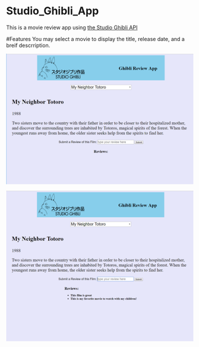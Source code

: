 # Studio_Ghibli_App

This is a movie review app using [the Studio Ghibli API](https://ghibliapi.herokuapp.com/)

#Features
You may select a movie to display the title, release date, and a breif descrription. 

![index](src/ghibli_shot1.png)


![index](src/ghibli_shot2.png)
